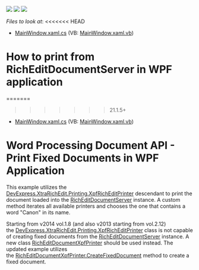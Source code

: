 <!-- default badges list -->
![](https://img.shields.io/endpoint?url=https://codecentral.devexpress.com/api/v1/VersionRange/128608357/21.1.5%2B)
[![](https://img.shields.io/badge/Open_in_DevExpress_Support_Center-FF7200?style=flat-square&logo=DevExpress&logoColor=white)](https://supportcenter.devexpress.com/ticket/details/E3862)
[![](https://img.shields.io/badge/📖_How_to_use_DevExpress_Examples-e9f6fc?style=flat-square)](https://docs.devexpress.com/GeneralInformation/403183)
<!-- default badges end -->
<!-- default file list -->
*Files to look at*:
<<<<<<< HEAD

* [MainWindow.xaml.cs](./CS/RichEditDocumentServer_Print/MainWindow.xaml.cs) (VB: [MainWindow.xaml.vb](./VB/RichEditDocumentServer_Print/MainWindow.xaml.vb))
<!-- default file list end -->
# How to print from RichEditDocumentServer in WPF application
=======
>>>>>>> 21.1.5+

* [MainWindow.xaml.cs](./CS/RichEditDocumentServer_Print/MainWindow.xaml.cs) (VB: [MainWindow.xaml.vb](./VB/RichEditDocumentServer_Print/MainWindow.xaml.vb))
<!-- default file list end -->
# Word Processing Document API - Print Fixed Documents in WPF Application


<p>This example utilizes the <a href="https://documentation.devexpress.com/WPF/DevExpress.XtraRichEdit.Printing.XpfRichEditPrinter.class">DevExpress.XtraRichEdit.Printing.XpfRichEditPrinter</a> descendant to print the document loaded into the <a href="http://documentation.devexpress.com/#CoreLibraries/clsDevExpressXtraRichEditRichEditDocumentServertopic"><u>RichEditDocumentServer</u></a> instance. A custom method iterates all available printers and chooses the one that contains a word "Canon" in its name.</p>
<p>Starting from v2014 vol.1.8 (and also v2013 starting from vol.2.12) the <a href="https://documentation.devexpress.com/WPF/DevExpress.XtraRichEdit.Printing.XpfRichEditPrinter.class">DevExpress.XtraRichEdit.Printing.XpfRichEditPrinter</a> class is not capable of creating fixed documents from the <a href="http://documentation.devexpress.com/#CoreLibraries/clsDevExpressXtraRichEditRichEditDocumentServertopic"><u>RichEditDocumentServer</u></a> instance. A new class <a href="https://documentation.devexpress.com/WPF/DevExpress.Xpf.RichEdit.RichEditDocumentXpfPrinter.class">RichEditDocumentXpfPrinter</a> should be used instead. The updated example utilizes the <a href="https://documentation.devexpress.com/WPF/DevExpress.Xpf.RichEdit.RichEditDocumentXpfPrinter.CreateFixedDocument.method">RichEditDocumentXpfPrinter.CreateFixedDocument</a> method to create a fixed document.</p>

<br/>


